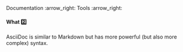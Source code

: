 <div id="path">Documentation :arrow_right: Tools :arrow_right:</div>

<div id="title">

#### What :two:

</div>

<div id="body">

AsciiDoc is similar to Markdown but has more powerful (but also more complex) syntax.

</div>

<div id="extras">
</div>

</div>
